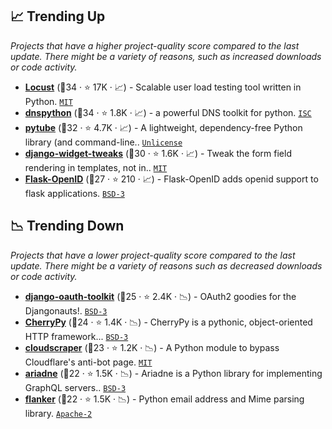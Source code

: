 ## 📈 Trending Up

_Projects that have a higher project-quality score compared to the last update. There might be a variety of reasons, such as increased downloads or code activity._

- <b><a href="https://github.com/locustio/locust">Locust</a></b> (🥇34 ·  ⭐ 17K · 📈) - Scalable user load testing tool written in Python. <code><a href="http://bit.ly/34MBwT8">MIT</a></code>
- <b><a href="https://github.com/rthalley/dnspython">dnspython</a></b> (🥇34 ·  ⭐ 1.8K · 📈) - a powerful DNS toolkit for python. <code><a href="http://bit.ly/3hkKRql">ISC</a></code>
- <b><a href="https://github.com/pytube/pytube">pytube</a></b> (🥈32 ·  ⭐ 4.7K · 📈) - A lightweight, dependency-free Python library (and command-line.. <code><a href="http://bit.ly/3rvuUlR">Unlicense</a></code>
- <b><a href="https://github.com/jazzband/django-widget-tweaks">django-widget-tweaks</a></b> (🥈30 ·  ⭐ 1.6K · 📈) - Tweak the form field rendering in templates, not in.. <code><a href="http://bit.ly/34MBwT8">MIT</a></code> <code><img src="https://static.djangoproject.com/img/icon-touch.e4872c4da341.png" style="display:inline;" width="13" height="13"></code>
- <b><a href="https://github.com/mitsuhiko/flask-openid">Flask-OpenID</a></b> (🥈27 ·  ⭐ 210 · 📈) - Flask-OpenID adds openid support to flask applications. <code><a href="http://bit.ly/3aKzpTv">BSD-3</a></code> <code><img src="https://flask.palletsprojects.com/en/1.1.x/_static/flask-icon.png" style="display:inline;" width="13" height="13"></code>

## 📉 Trending Down

_Projects that have a lower project-quality score compared to the last update. There might be a variety of reasons such as decreased downloads or code activity._

- <b><a href="https://github.com/jazzband/django-oauth-toolkit">django-oauth-toolkit</a></b> (🥉25 ·  ⭐ 2.4K · 📉) - OAuth2 goodies for the Djangonauts!. <code><a href="http://bit.ly/3aKzpTv">BSD-3</a></code> <code><img src="https://static.djangoproject.com/img/icon-touch.e4872c4da341.png" style="display:inline;" width="13" height="13"></code>
- <b><a href="https://github.com/cherrypy/cherrypy">CherryPy</a></b> (🥉24 ·  ⭐ 1.4K · 📉) - CherryPy is a pythonic, object-oriented HTTP framework... <code><a href="http://bit.ly/3aKzpTv">BSD-3</a></code>
- <b><a href="https://github.com/VeNoMouS/cloudscraper">cloudscraper</a></b> (🥉23 ·  ⭐ 1.2K · 📉) - A Python module to bypass Cloudflare's anti-bot page. <code><a href="http://bit.ly/34MBwT8">MIT</a></code>
- <b><a href="https://github.com/mirumee/ariadne">ariadne</a></b> (🥉22 ·  ⭐ 1.5K · 📉) - Ariadne is a Python library for implementing GraphQL servers.. <code><a href="http://bit.ly/3aKzpTv">BSD-3</a></code> <code><img src="https://graphql.org/img/logo.svg" style="display:inline;" width="13" height="13"></code>
- <b><a href="https://github.com/mailgun/flanker">flanker</a></b> (🥉22 ·  ⭐ 1.5K · 📉) - Python email address and Mime parsing library. <code><a href="http://bit.ly/3nYMfla">Apache-2</a></code>

